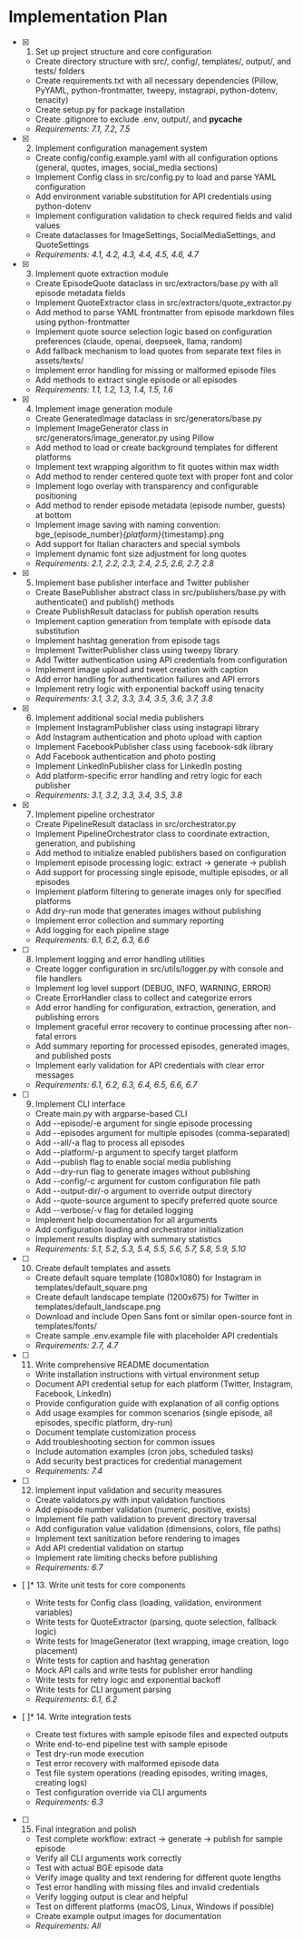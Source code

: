 # Implementation Plan

- [x] 1. Set up project structure and core configuration
  - Create directory structure with src/, config/, templates/, output/, and tests/ folders
  - Create requirements.txt with all necessary dependencies (Pillow, PyYAML, python-frontmatter, tweepy, instagrapi, python-dotenv, tenacity)
  - Create setup.py for package installation
  - Create .gitignore to exclude .env, output/, and __pycache__
  - _Requirements: 7.1, 7.2, 7.5_

- [x] 2. Implement configuration management system
  - Create config/config.example.yaml with all configuration options (general, quotes, images, social_media sections)
  - Implement Config class in src/config.py to load and parse YAML configuration
  - Add environment variable substitution for API credentials using python-dotenv
  - Implement configuration validation to check required fields and valid values
  - Create dataclasses for ImageSettings, SocialMediaSettings, and QuoteSettings
  - _Requirements: 4.1, 4.2, 4.3, 4.4, 4.5, 4.6, 4.7_

- [x] 3. Implement quote extraction module
  - Create EpisodeQuote dataclass in src/extractors/base.py with all episode metadata fields
  - Implement QuoteExtractor class in src/extractors/quote_extractor.py
  - Add method to parse YAML frontmatter from episode markdown files using python-frontmatter
  - Implement quote source selection logic based on configuration preferences (claude, openai, deepseek, llama, random)
  - Add fallback mechanism to load quotes from separate text files in assets/texts/
  - Implement error handling for missing or malformed episode files
  - Add methods to extract single episode or all episodes
  - _Requirements: 1.1, 1.2, 1.3, 1.4, 1.5, 1.6_

- [x] 4. Implement image generation module
  - Create GeneratedImage dataclass in src/generators/base.py
  - Implement ImageGenerator class in src/generators/image_generator.py using Pillow
  - Add method to load or create background templates for different platforms
  - Implement text wrapping algorithm to fit quotes within max width
  - Add method to render centered quote text with proper font and color
  - Implement logo overlay with transparency and configurable positioning
  - Add method to render episode metadata (episode number, guests) at bottom
  - Implement image saving with naming convention: bge_{episode_number}_{platform}_{timestamp}.png
  - Add support for Italian characters and special symbols
  - Implement dynamic font size adjustment for long quotes
  - _Requirements: 2.1, 2.2, 2.3, 2.4, 2.5, 2.6, 2.7, 2.8_

- [x] 5. Implement base publisher interface and Twitter publisher
  - Create BasePublisher abstract class in src/publishers/base.py with authenticate() and publish() methods
  - Create PublishResult dataclass for publish operation results
  - Implement caption generation from template with episode data substitution
  - Implement hashtag generation from episode tags
  - Implement TwitterPublisher class using tweepy library
  - Add Twitter authentication using API credentials from configuration
  - Implement image upload and tweet creation with caption
  - Add error handling for authentication failures and API errors
  - Implement retry logic with exponential backoff using tenacity
  - _Requirements: 3.1, 3.2, 3.3, 3.4, 3.5, 3.6, 3.7, 3.8_

- [x] 6. Implement additional social media publishers
  - Implement InstagramPublisher class using instagrapi library
  - Add Instagram authentication and photo upload with caption
  - Implement FacebookPublisher class using facebook-sdk library
  - Add Facebook authentication and photo posting
  - Implement LinkedInPublisher class for LinkedIn posting
  - Add platform-specific error handling and retry logic for each publisher
  - _Requirements: 3.1, 3.2, 3.3, 3.4, 3.5, 3.8_

- [x] 7. Implement pipeline orchestrator
  - Create PipelineResult dataclass in src/orchestrator.py
  - Implement PipelineOrchestrator class to coordinate extraction, generation, and publishing
  - Add method to initialize enabled publishers based on configuration
  - Implement episode processing logic: extract → generate → publish
  - Add support for processing single episode, multiple episodes, or all episodes
  - Implement platform filtering to generate images only for specified platforms
  - Add dry-run mode that generates images without publishing
  - Implement error collection and summary reporting
  - Add logging for each pipeline stage
  - _Requirements: 6.1, 6.2, 6.3, 6.6_

- [ ] 8. Implement logging and error handling utilities
  - Create logger configuration in src/utils/logger.py with console and file handlers
  - Implement log level support (DEBUG, INFO, WARNING, ERROR)
  - Create ErrorHandler class to collect and categorize errors
  - Add error handling for configuration, extraction, generation, and publishing errors
  - Implement graceful error recovery to continue processing after non-fatal errors
  - Add summary reporting for processed episodes, generated images, and published posts
  - Implement early validation for API credentials with clear error messages
  - _Requirements: 6.1, 6.2, 6.3, 6.4, 6.5, 6.6, 6.7_

- [ ] 9. Implement CLI interface
  - Create main.py with argparse-based CLI
  - Add --episode/-e argument for single episode processing
  - Add --episodes argument for multiple episodes (comma-separated)
  - Add --all/-a flag to process all episodes
  - Add --platform/-p argument to specify target platform
  - Add --publish flag to enable social media publishing
  - Add --dry-run flag to generate images without publishing
  - Add --config/-c argument for custom configuration file path
  - Add --output-dir/-o argument to override output directory
  - Add --quote-source argument to specify preferred quote source
  - Add --verbose/-v flag for detailed logging
  - Implement help documentation for all arguments
  - Add configuration loading and orchestrator initialization
  - Implement results display with summary statistics
  - _Requirements: 5.1, 5.2, 5.3, 5.4, 5.5, 5.6, 5.7, 5.8, 5.9, 5.10_

- [ ] 10. Create default templates and assets
  - Create default square template (1080x1080) for Instagram in templates/default_square.png
  - Create default landscape template (1200x675) for Twitter in templates/default_landscape.png
  - Download and include Open Sans font or similar open-source font in templates/fonts/
  - Create sample .env.example file with placeholder API credentials
  - _Requirements: 2.7, 4.7_

- [ ] 11. Write comprehensive README documentation
  - Write installation instructions with virtual environment setup
  - Document API credential setup for each platform (Twitter, Instagram, Facebook, LinkedIn)
  - Provide configuration guide with explanation of all config options
  - Add usage examples for common scenarios (single episode, all episodes, specific platform, dry-run)
  - Document template customization process
  - Add troubleshooting section for common issues
  - Include automation examples (cron jobs, scheduled tasks)
  - Add security best practices for credential management
  - _Requirements: 7.4_

- [ ] 12. Implement input validation and security measures
  - Create validators.py with input validation functions
  - Add episode number validation (numeric, positive, exists)
  - Implement file path validation to prevent directory traversal
  - Add configuration value validation (dimensions, colors, file paths)
  - Implement text sanitization before rendering to images
  - Add API credential validation on startup
  - Implement rate limiting checks before publishing
  - _Requirements: 6.7_

- [ ]* 13. Write unit tests for core components
  - Write tests for Config class (loading, validation, environment variables)
  - Write tests for QuoteExtractor (parsing, quote selection, fallback logic)
  - Write tests for ImageGenerator (text wrapping, image creation, logo placement)
  - Write tests for caption and hashtag generation
  - Mock API calls and write tests for publisher error handling
  - Write tests for retry logic and exponential backoff
  - Write tests for CLI argument parsing
  - _Requirements: 6.1, 6.2_

- [ ]* 14. Write integration tests
  - Create test fixtures with sample episode files and expected outputs
  - Write end-to-end pipeline test with sample episode
  - Test dry-run mode execution
  - Test error recovery with malformed episode data
  - Test file system operations (reading episodes, writing images, creating logs)
  - Test configuration override via CLI arguments
  - _Requirements: 6.3_

- [ ] 15. Final integration and polish
  - Test complete workflow: extract → generate → publish for sample episode
  - Verify all CLI arguments work correctly
  - Test with actual BGE episode data
  - Verify image quality and text rendering for different quote lengths
  - Test error handling with missing files and invalid credentials
  - Verify logging output is clear and helpful
  - Test on different platforms (macOS, Linux, Windows if possible)
  - Create example output images for documentation
  - _Requirements: All_
